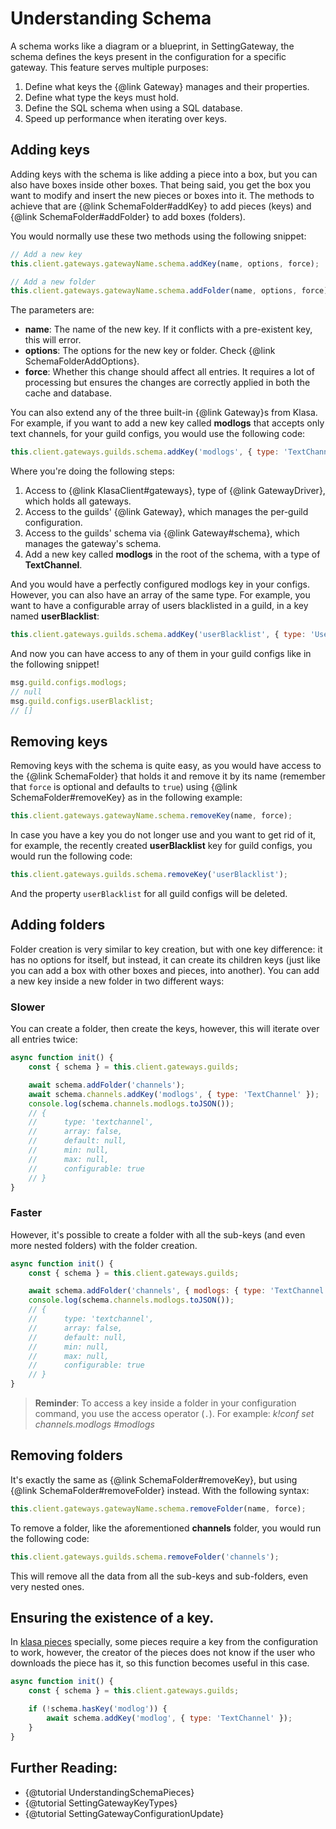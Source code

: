 # Understanding Schema

A schema works like a diagram or a blueprint, in SettingGateway, the schema defines the keys present in the configuration for a specific gateway. This feature serves multiple purposes:

1. Define what keys the {@link Gateway} manages and their properties.
1. Define what type the keys must hold.
1. Define the SQL schema when using a SQL database.
1. Speed up performance when iterating over keys.

## Adding keys

Adding keys with the schema is like adding a piece into a box, but you can also have boxes inside other boxes. That being said, you get the box you want to modify and insert the new pieces or boxes into it. The methods to achieve that are {@link SchemaFolder#addKey} to add pieces (keys) and {@link SchemaFolder#addFolder} to add boxes (folders).

You would normally use these two methods using the following snippet:

```javascript
// Add a new key
this.client.gateways.gatewayName.schema.addKey(name, options, force);

// Add a new folder
this.client.gateways.gatewayName.schema.addFolder(name, options, force);
```

The parameters are:

- **name**: The name of the new key. If it conflicts with a pre-existent key, this will error.
- **options**: The options for the new key or folder. Check {@link SchemaFolderAddOptions}.
- **force**: Whether this change should affect all entries. It requires a lot of processing but ensures the changes are correctly applied in both the cache and database.

You can also extend any of the three built-in {@link Gateway}s from Klasa. For example, if you want to add a new key called **modlogs** that accepts only text channels, for your guild configs, you would use the following code:

```javascript
this.client.gateways.guilds.schema.addKey('modlogs', { type: 'TextChannel' });
```

Where you're doing the following steps:

1. Access to {@link KlasaClient#gateways}, type of {@link GatewayDriver}, which holds all gateways.
1. Access to the guilds' {@link Gateway}, which manages the per-guild configuration.
1. Access to the guilds' schema via {@link Gateway#schema}, which manages the gateway's schema.
1. Add a new key called **modlogs** in the root of the schema, with a type of **TextChannel**.

And you would have a perfectly configured modlogs key in your configs. However, you can also have an array of the same type. For example, you want to have a configurable array of users blacklisted in a guild, in a key named **userBlacklist**:

```javascript
this.client.gateways.guilds.schema.addKey('userBlacklist', { type: 'User', array: true });
```

And now you can have access to any of them in your guild configs like in the following snippet!

```javascript
msg.guild.configs.modlogs;
// null
msg.guild.configs.userBlacklist;
// []
```

## Removing keys

Removing keys with the schema is quite easy, as you would have access to the {@link SchemaFolder} that holds it and remove it by its name (remember that `force` is optional and defaults to `true`) using {@link SchemaFolder#removeKey} as in the following example:

```javascript
this.client.gateways.gatewayName.schema.removeKey(name, force);
```

In case you have a key you do not longer use and you want to get rid of it, for example, the recently created **userBlacklist** key for guild configs, you would run the following code:

```javascript
this.client.gateways.guilds.schema.removeKey('userBlacklist');
```

And the property `userBlacklist` for all guild configs will be deleted.

## Adding folders

Folder creation is very similar to key creation, but with one key difference: it has no options for itself, but instead, it can create its children keys (just like you can add a box with other boxes and pieces, into another). You can add a new key inside a new folder in two different ways:

### Slower

You can create a folder, then create the keys, however, this will iterate over all entries twice:

```javascript
async function init() {
	const { schema } = this.client.gateways.guilds;

	await schema.addFolder('channels');
	await schema.channels.addKey('modlogs', { type: 'TextChannel' });
	console.log(schema.channels.modlogs.toJSON());
	// {
	//  	type: 'textchannel',
	//  	array: false,
	//  	default: null,
	//  	min: null,
	//  	max: null,
	//  	configurable: true
	// }
}
```

### Faster

However, it's possible to create a folder with all the sub-keys (and even more nested folders) with the folder creation.

```javascript
async function init() {
	const { schema } = this.client.gateways.guilds;

	await schema.addFolder('channels', { modlogs: { type: 'TextChannel' } });
	console.log(schema.channels.modlogs.toJSON());
	// {
	//  	type: 'textchannel',
	//  	array: false,
	//  	default: null,
	//  	min: null,
	//  	max: null,
	//  	configurable: true
	// }
}
```

> **Reminder**: To access a key inside a folder in your configuration command, you use the access operator (`.`). For example: *k!conf set channels.modlogs #modlogs*

## Removing folders

It's exactly the same as {@link SchemaFolder#removeKey}, but using {@link SchemaFolder#removeFolder} instead. With the following syntax:

```javascript
this.client.gateways.gatewayName.schema.removeFolder(name, force);
```

To remove a folder, like the aforementioned **channels** folder, you would run the following code:

```javascript
this.client.gateways.guilds.schema.removeFolder('channels');
```

This will remove all the data from all the sub-keys and sub-folders, even very nested ones.

## Ensuring the existence of a key.

In [klasa pieces](https://github.com/dirigeants/klasa-pieces/) specially, some pieces require a key from the configuration to work, however, the creator of the pieces does not know if the user who downloads the piece has it, so this function becomes useful in this case.

```javascript
async function init() {
	const { schema } = this.client.gateways.guilds;

	if (!schema.hasKey('modlog')) {
		await schema.addKey('modlog', { type: 'TextChannel' });
	}
}
```

## Further Reading:

- {@tutorial UnderstandingSchemaPieces}
- {@tutorial SettingGatewayKeyTypes}
- {@tutorial SettingGatewayConfigurationUpdate}
